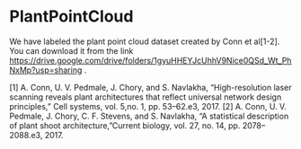 # PlantPointCloud

We have labeled the plant point cloud dataset created by Conn et al[1-2]. You can download it from the link https://drive.google.com/drive/folders/1gyuHHEYJcUhhV9Nice0QSd_Wt_PhNxMp?usp=sharing .





[1] A. Conn, U. V. Pedmale, J. Chory, and S. Navlakha, “High-resolution laser scanning reveals plant architectures that reflect universal network design principles,” Cell systems, vol. 5,no. 1, pp. 53–62.e3, 2017.
[2] A. Conn, U. V. Pedmale, J. Chory, C. F. Stevens, and S. Navlakha, “A statistical description of plant shoot architecture,”Current biology, vol. 27, no. 14, pp. 2078–2088.e3, 2017.
